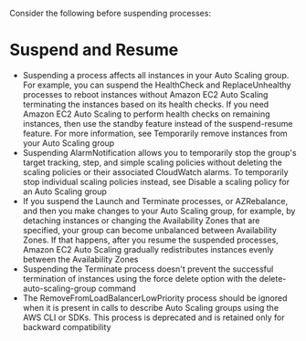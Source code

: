 Consider the following before suspending processes:

# Suspend and Resume
- Suspending a process affects all instances in your Auto Scaling group. For example, you can suspend the HealthCheck 
  and ReplaceUnhealthy processes to reboot instances without Amazon EC2 Auto Scaling terminating the instances based on 
  its health checks. If you need Amazon EC2 Auto Scaling to perform health checks on remaining instances, then use the 
  standby feature instead of the suspend-resume feature. For more information, see Temporarily remove instances from 
  your Auto Scaling group
- Suspending AlarmNotification allows you to temporarily stop the group's target tracking, step, and simple scaling 
  policies without deleting the scaling policies or their associated CloudWatch alarms. To temporarily stop individual 
  scaling policies instead, see Disable a scaling policy for an Auto Scaling group
- If you suspend the Launch and Terminate processes, or AZRebalance, and then you make changes to your Auto Scaling 
  group, for example, by detaching instances or changing the Availability Zones that are specified, your group can become 
  unbalanced between Availability Zones. If that happens, after you resume the suspended processes, Amazon EC2 Auto 
  Scaling gradually redistributes instances evenly between the Availability Zones
- Suspending the Terminate process doesn't prevent the successful termination of instances using the force delete option 
  with the delete-auto-scaling-group command
- The RemoveFromLoadBalancerLowPriority process should be ignored when it is present in calls to describe Auto Scaling 
  groups using the AWS CLI or SDKs. This process is deprecated and is retained only for backward compatibility